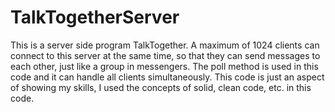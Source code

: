 # TalkTogetherServer
This is a server side program TalkTogether. 
A maximum of 1024 clients can connect to this server at the same time, so that they can send messages to each other, just like a group in messengers.
The poll method is used in this code and it can handle all clients simultaneously.
This code is just an aspect of showing my skills, I used the concepts of solid, clean code, etc. in this code.
